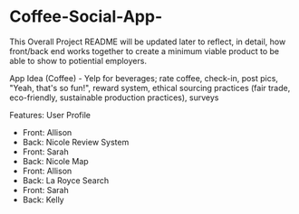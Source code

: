# Coffee-Social-App-

This Overall Project README will be updated later to reflect, in detail, how front/back end works together to create a minimum viable product to be able to show to potiential employers. 

App Idea (Coffee) - Yelp for beverages; rate coffee, check-in, post pics, "Yeah, that's so fun!", reward system, ethical sourcing practices (fair trade, eco-friendly, sustainable production practices), surveys

Features:
User Profile
- Front: Allison
- Back: Nicole
Review System
- Front: Sarah
- Back: Nicole
Map
- Front: Allison
- Back: La Royce
Search
- Front: Sarah
- Back: Kelly
